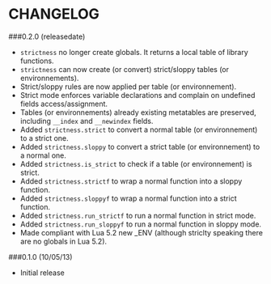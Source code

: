 CHANGELOG
=========

###0.2.0 (releasedate)
* `strictness` no longer create globals. It returns a local table of library functions.
* `strictness` can now create (or convert) strict/sloppy tables (or environnements).
* Strict/sloppy rules are now applied per table (or environnement).
* Strict mode enforces variable declarations and complain on undefined fields access/assignment.
* Tables (or environnements) already existing metatables are preserved, including `__index` and `__newindex` fields.
* Added `strictness.strict` to convert a normal table (or environnement) to a strict one.
* Added `strictness.sloppy` to convert a strict table (or environnement) to a normal one.
* Added `strictness.is_strict` to check if a table (or environnement) is strict.
* Added `strictness.strictf` to wrap a normal function into a sloppy function.
* Added `strictness.sloppyf` to wrap a normal function into a strict function.
* Added `strictness.run_strictf` to run a normal function in strict mode.
* Added `strictness.run_sloppyf` to run a normal function in sloppy mode.
* Made compliant with Lua 5.2 new _ENV (although striclty speaking there are no globals in Lua 5.2).

###0.1.0 (10/05/13)
* Initial release
